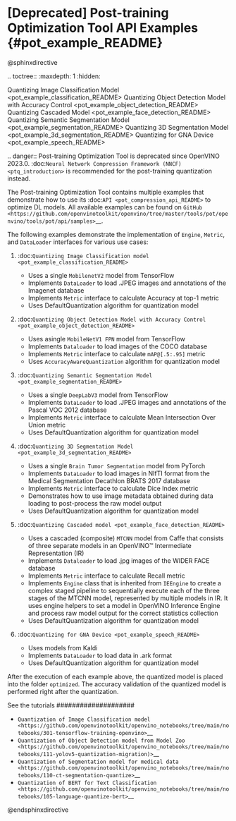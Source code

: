 # [Deprecated] Post-training Optimization Tool API Examples {#pot_example_README}

@sphinxdirective

.. toctree::
   :maxdepth: 1
   :hidden:

   Quantizing Image Classification Model <pot_example_classification_README>
   Quantizing Object Detection Model with Accuracy Control  <pot_example_object_detection_README>
   Quantizing Cascaded Model <pot_example_face_detection_README>
   Quantizing Semantic Segmentation Model <pot_example_segmentation_README>
   Quantizing 3D Segmentation Model <pot_example_3d_segmentation_README>
   Quantizing for GNA Device <pot_example_speech_README>

.. danger:: Post-training Optimization Tool is deprecated since OpenVINO 2023.0. :doc:`Neural Network Compression Framework (NNCF) <ptq_introduction>` is recommended for the post-training quantization instead.


The Post-training Optimization Tool contains multiple examples that demonstrate how to use its :doc:`API <pot_compression_api_README>` 
to optimize DL models. All available examples can be found on `GitHub <https://github.com/openvinotoolkit/openvino/tree/master/tools/pot/openvino/tools/pot/api/samples>`__.

The following examples demonstrate the implementation of ``Engine``, ``Metric``, and ``DataLoader`` interfaces for various use cases:

1. :doc:`Quantizing Image Classification model <pot_example_classification_README>`

   - Uses a single ``MobilenetV2`` model from TensorFlow
   - Implements ``DataLoader`` to load .JPEG images and annotations of the Imagenet database
   - Implements ``Metric`` interface to calculate Accuracy at top-1 metric
   - Uses DefaultQuantization algorithm for quantization model

2. :doc:`Quantizing Object Detection Model with Accuracy Control <pot_example_object_detection_README>`

   - Uses asingle ``MobileNetV1 FPN`` model from TensorFlow
   - Implements ``Dataloader`` to load images of the COCO database
   - Implements ``Metric`` interface to calculate ``mAP@[.5:.95]`` metric
   - Uses ``AccuracyAwareQuantization`` algorithm for quantization model

3. :doc:`Quantizing Semantic Segmentation Model <pot_example_segmentation_README>`

   - Uses a single ``DeepLabV3`` model from TensorFlow
   - Implements ``DataLoader`` to load .JPEG images and annotations of the Pascal VOC 2012 database
   - Implements ``Metric`` interface to calculate Mean Intersection Over Union metric
   - Uses DefaultQuantization algorithm for quantization model

4. :doc:`Quantizing 3D Segmentation Model <pot_example_3d_segmentation_README>`

   - Uses a single ``Brain Tumor Segmentation`` model from PyTorch
   - Implements ``DataLoader`` to load images in NIfTI format from the Medical Segmentation Decathlon BRATS 2017 database
   - Implements ``Metric`` interface to calculate Dice Index metric
   - Demonstrates how to use image metadata obtained during data loading to post-process the raw model output
   - Uses DefaultQuantization algorithm for quantization model

5. :doc:`Quantizing Cascaded model <pot_example_face_detection_README>`

   - Uses a cascaded (composite) ``MTCNN`` model from Caffe that consists of three separate models in an OpenVINO™ Intermediate Representation (IR)
   - Implements ``Dataloader`` to load .jpg images of the WIDER FACE database
   - Implements ``Metric`` interface to calculate Recall metric
   - Implements ``Engine`` class that is inherited from ``IEEngine`` to create a complex staged pipeline to sequentially execute each of the three stages of the MTCNN model, represented by multiple models in IR. It uses engine helpers to set a model in OpenVINO Inference Engine and process raw model output for the correct statistics collection
   - Uses DefaultQuantization algorithm for quantization model

6. :doc:`Quantizing for GNA Device <pot_example_speech_README>`

   - Uses models from Kaldi
   - Implements ``DataLoader`` to load data in .ark format
   - Uses DefaultQuantization algorithm for quantization model

After the execution of each example above, the quantized model is placed into the folder ``optimized``. The accuracy validation of the quantized model is performed right after the quantization.

See the tutorials
####################

* `Quantization of Image Classification model <https://github.com/openvinotoolkit/openvino_notebooks/tree/main/notebooks/301-tensorflow-training-openvino>`__
* `Quantization of Object Detection model from Model Zoo <https://github.com/openvinotoolkit/openvino_notebooks/tree/main/notebooks/111-yolov5-quantization-migration)>`__
* `Quantization of Segmentation model for medical data <https://github.com/openvinotoolkit/openvino_notebooks/tree/main/notebooks/110-ct-segmentation-quantize>`__
* `Quantization of BERT for Text Classification <https://github.com/openvinotoolkit/openvino_notebooks/tree/main/notebooks/105-language-quantize-bert>`__

@endsphinxdirective

